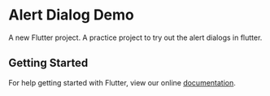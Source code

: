 # Alert Dialog Demo

A new Flutter project. A practice project to try out the alert dialogs in flutter.

## Getting Started

For help getting started with Flutter, view our online
[documentation](https://flutter.io/).
